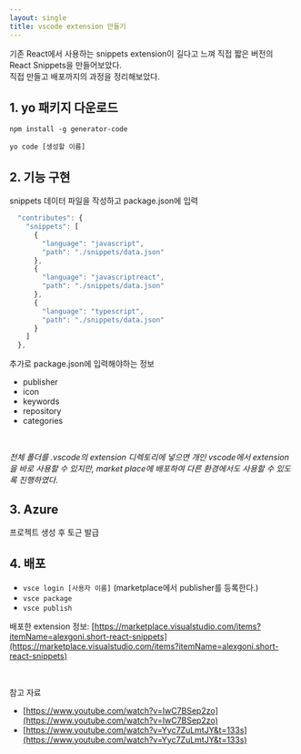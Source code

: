 ```yaml
---
layout: single
title: vscode extension 만들기
---
```


기존 React에서 사용하는 snippets extension이 길다고 느껴 직접 짧은 버전의 React Snippets을 만들어보았다.  
직접 만들고 배포까지의 과정을 정리해보았다.

## 1. yo 패키지 다운로드

```
npm install -g generator-code

yo code [생성할 이름]
```

## 2. 기능 구현

snippets 데이터 파일을 작성하고 package.json에 입력

```js
  "contributes": {
    "snippets": [
      {
        "language": "javascript",
        "path": "./snippets/data.json"
      },
      {
        "language": "javascriptreact",
        "path": "./snippets/data.json"
      },
      {
        "language": "typescript",
        "path": "./snippets/data.json"
      }
    ]
  },
```

추가로 package.json에 입력해야하는 정보

- publisher
- icon
- keywords
- repository
- categories

<br>

_전체 폴더를 .vscode의 extension 디렉토리에 넣으면 개인 vscode에서 extension을 바로 사용할 수 있지만, market place에 배포하여 다른 환경에서도 사용할 수 있도록 진행하였다._

## 3. Azure

프로젝트 생성 후 토근 발급

## 4. 배포

- `vsce login [사용자 이름]` (marketplace에서 publisher를 등록한다.)
- `vsce package`
- `vsce publish`

배포한 extension 정보: [https://marketplace.visualstudio.com/items?itemName=alexgoni.short-react-snippets](https://marketplace.visualstudio.com/items?itemName=alexgoni.short-react-snippets)

<br>

참고 자료

- [https://www.youtube.com/watch?v=IwC7BSep2zo](https://www.youtube.com/watch?v=IwC7BSep2zo)
- [https://www.youtube.com/watch?v=Yyc7ZuLmtJY&t=133s](https://www.youtube.com/watch?v=Yyc7ZuLmtJY&t=133s)

